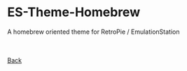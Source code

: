 <html>
<body>
    <h1>ES-Theme-Homebrew</h1>
    <p>A homebrew oriented theme for RetroPie / EmulationStation</p>
</body>
<br />
<br />
<a href="..">Back</a><br />
</html>